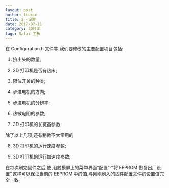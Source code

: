 ```yaml
---
layout: post
author: liuxin
title: 2 -设置
date: 2017-07-11
category: 3D打印
tags: Salai 主板
---
```


在 Configuration.h 文件中,我们要修改的主要配置项目包括: 
1.	挤出头的数量;   

2.	3D 打印机是否有热床;   

3.	限位开关的种类;   

4.	步进电机的方向;   

5.	步进电机的分辨率;   

6.	热敏电阻的参数;   

7.	3D 打印机的长宽高参数;   

除了以上几项,还有稍微不太常用的

8.	3D 打印机的运行速度参数;   

9.	3D 打印机的运行加速度参数;   

在每次刷完固件之后,使 用触摸屏上的菜单界面“配置”-“将 EEPROM 恢复出厂设置”,这样可以保证当前的 EEPROM 中的值,与刚刚刷入的固件配置文件的设置值完全一致。 

